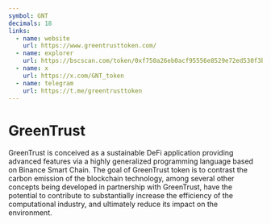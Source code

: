 ```yaml
---
symbol: GNT
decimals: 18
links:
  - name: website
    url: https://www.greentrusttoken.com/
  - name: explorer
    url: https://bscscan.com/token/0xf750a26eb0acf95556e8529e72ed530f3b60f348
  - name: x
    url: https://x.com/GNT_token
  - name: telegram
    url: https://t.me/greentrusttoken
---
```


# GreenTrust

GreenTrust is conceived as a sustainable DeFi application providing advanced features via a highly generalized programming language based on Binance Smart Chain. The goal of GreenTrust token is to contrast the carbon emission of the blockchain technology, among several other concepts being developed in partnership with GreenTrust, have the potential to contribute to substantially increase the efficiency of the computational industry, and ultimately reduce its impact on the environment.

